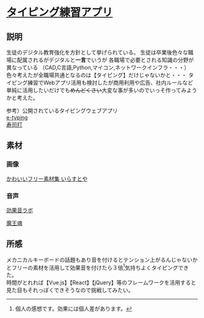 # [タイピング練習アプリ](https://seida-19801025.github.io/)

## 説明
  生徒のデジタル教育強化を方針として挙げられている。
  生徒は卒業後色々な職場に配属されるがデジタルと**一言**でいうが
  各職場で必要とされる知識の分野が異なっている
  （CAD,C言語,Python,マイコン,ネットワークインフラ・・・）
  色々考えたが全職場共通となるのは【タイピング】だけじゃないかと・・・
  タイピング練習でWebアプリ活用も検討したが商用利用や広告、社内ルールなど
  単純に活用したいだけでも~~めんどくさい~~大変な事が多いのでいっそ作ってみようかと考えた。
  
  参考）公開されているタイピングウェブアプリ<br>
  [e-typing](https://www.e-typing.ne.jp/)<br>
  [寿司打](http://typingx0.net/sushida/)

## 素材
  ### 画像
  [かわいいフリー素材集 いらすとや](https://www.irasutoya.com/)
  
  ### 音声
  [効果音ラボ](https://soundeffect-lab.info/)

  [魔王魂](https://maou.audio/category/se/se-inst/)

## 所感
  メカニカルキーボードの話題もあり音を付けるとテンション上がるんじゃないかとフリーの素材を活用して効果音を付けたら３倍[^1]気持ちよくタイピングできた。<br>
  時間がとれれば【Vue.js】【React】【jQuery】等のフレームワークを活用すると見た目もそれっぽくできそうなので挑戦してみたい。
[^1]:個人の感想です。効果には個人差があります。

